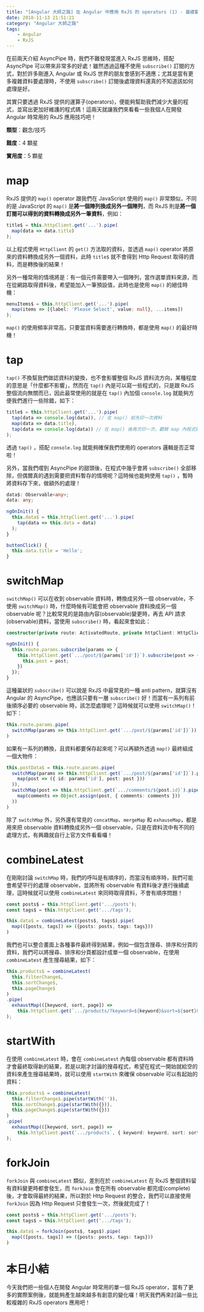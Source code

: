 ```yaml
---
title: "[Angular 大師之路] 在 Angular 中應用 RxJS 的 operators (1) - 基礎篇"
date: 2018-11-13 21:51:21
category: "Angular 大師之路"
tags:
	- Angular
	- RxJS
---
```


在前兩天介紹 AsyncPipe 時，我們不難發現當進入 RxJS 思維時，搭配 AsyncPipe 可以帶來非常多的好處！雖然透過這種不使用 `subscribe()` 訂閱的方式，對於許多剛進入 Angular 或 RxJS 世界的朋友會感到不適應；尤其是當有更多複雜資料要處理時，不使用 `subscribe()` 訂閱後處理資料還真的不知道該如何處理是好。

其實只要透過 RxJS 提供的運算子(operators)，便能夠幫助我們減少大量的程式，並寫出更加好維護的程式碼！這兩天就讓我們來看看一些我個人在開發 Angular 時常用的 RxJS 應用技巧吧！

<!-- more -->

**類型**：觀念/技巧

**難度**：4 顆星

**實用度**：5 顆星

# map 

RxJS 提供的 `map()` operator 跟我們在 JavaScript 使用的 `map()` 非常類似，不同的是 JavaScript 的 `map()` 是**將一個陣列換成另外一個陣列**，而 RxJS 則是**將一個訂閱可以得到的資料轉換成另外一筆資料**，例如：

```typescript
title$ = this.httpClient.get('...').pipe(
  map(data => data.title)
);
```

以上程式使用 `HttpClient` 的 `get()` 方法取的資料，並透過 `map()` operator 將原來的資料轉換成另外一個資料，此時 `title$` 就不會得到 Http Request 取得的資料，而是轉換後的結果！

另外一種常用的情境將是：有一個元件需要帶入一個陣列，當作選單資料來源，而在從網路取得資料後，希望能加入一筆預設值，此時也是使用 `map()` 的絕佳時機：

```typescript
menuItems$ = this.httpClient.get('...').pipe(
  map(items => [{label: 'Please Select', value: null}, ...items])
);
```

`map()` 的使用頻率非常高，只要當資料需要進行轉換時，都是使用 `map()` 的最好時機！

# tap

`tap()` 不換幫我們做認資料的變換，也不會影響整個 RxJS 資料流方向，某種程度的意思是「什麼都不影響」，然而在 `tap()` 內是可以寫一些程式的，只是跟 RxJS 整個流向無關而已，因此最常使用的就是在 `tap()` 內加個 `console.log` 就能夠方便我們進行一些除錯，如下：

```typescript
title$ = this.httpClient.get('...').pipe(
  tap(data => console.log(data)), // 在 map() 前先印一次資料
  map(data => data.title),
  tap(data => console.log(data)) // 在 map() 後再次印一次，觀察 map 內程式的結果
);
```

透過 `tap()` ，搭配 `console.log` 就能夠確保我們使用的 operators 邏輯是否正常啦！

另外，當我們嚐到 AsyncPipe 的甜頭後，在程式中幾乎會將 `subscribe()` 全部移除，但偶爾真的遇到需要把資料暫存的情境呢？這時候也能夠使用 `tap()` ，暫時將資料存下來，做額外的處理！

```typescript
data$: Observable<any>;
data: any;
  
ngOnInit() {
  this.data$ = this.httpClient.get('...').pipe(
    tap(data => this.data = data)
  );
}

buttonClick() {
  this.data.title = 'Hello';
}
```

# switchMap

`switchMap()` 可以在收到 observable 資料時，轉換成另外一個 observable，不使用 `switchMap()` 時，什麼時候有可能會把 observable 資料換成另一個 observable 呢？比較常見的是路由內容(observable)變更時，再去 API 請求(observable)資料，當使用 `subscribe()` 時，看起來會如此：

```typescript
constructor(private route: ActivatedRoute, private httpClient: HttpClient) { }

ngOnInit() {
  this.route.params.subscribe(params => {
    this.httpClient.get(`.../post/${params['id']}`).subscribe(post => {
      this.post = post;
    })
  });
}
```

這種巢狀的 `subscribe()` 可以說是 RxJS 中最常見的一種 anti pattern，就算沒有 Angular 的 AsyncPipe，也應該只要有一層 `subscribe()` 好！而當有一系列有前後順序必要的 observable 時，該怎麼處理呢？這時候就可以使用 `switchMap()`！如下：

```typescript
this.route.params.pipe(
  switchMap(params => this.httpClient.get(`.../post/${params['id']}`))
)
```

如果有一系列的轉換，且資料都要保存起來呢？可以再額外透過 `map()` 最終組成一個大物件：

```typescript
this.postData$ = this.route.params.pipe(
  switchMap(params => this.httpClient.get(`.../post/${params['id']}`).pipe(
    map(post => ({ id: params['id'], post: post }))
  )),
  switchMap(post => this.httpClient.get(`.../comments/${post.id}`).pipe(
    map(comments => Object.assign(post, { comments: comments }))
  ))
)
```

除了 `switchMap` 外，另外還有常見的 `concatMap`、`mergeMap` 和 `exhauseMap`，都是用來把 observable 資料轉換成另外一個 observable，只是在資料流中有不同的處理方式，有興趣就自行上官方文件看看囉！

# combineLatest

在剛剛討論 `switchMap` 時，我們的呼叫是有順序的，而當沒有順序時，我們可能會希望平行的處理 observable，並將所有 observable 有資料後才進行後續處理，這時候就可以使用 `combineLatest` 來同時取得資料，不會有順序問題！

```typescript
const posts$ = this.httpClient.get('.../posts');
const tags$ = this.httpClient.get('.../tags');

this.data$ = combineLatest(posts$, tags$).pipe(
  map(([posts, tags]) => ({posts: posts, tags: tags}))
)
```

我們也可以整合畫面上各種事件最終得到結果，例如一個包含搜尋、排序和分頁的資料，我們可以將搜尋、排序和分頁都設計成單一個 observable，在使用 `combineLatest` 產生搜尋結果，如下：

```typescript
this.products$ = combineLatest(
  this.filterChange$,
  this.sortChange$,
  this.pageChange$
)
.pipe(
  exhaustMap(([keyword, sort, page]) =>
    this.httpClient.get(`.../products/?keyword=${keyword}&sort=${sort}&page=${page}`))
);

```

# startWith

在使用 `combineLatest` 時，會在 `combineLatest` 內每個 observable 都有資料時才會最終取得新的結果，若是以剛才討論的搜尋程式，希望在程式一開始就給空的資料來產生搜尋結果時，就可以使用 `startWith` 來確保 observable 可以有起始的資料：

```typescript
this.products$ = combineLatest(
  this.filterChange$.pipe(startWith('')),
  this.sortChange$.pipe(startWith({})),
  this.pageChange$.pipe(startWith({}))
)
.pipe(
  exhaustMap(([keyword, sort, page]) =>
    this.httpClient.post(`.../products`, { keyword: keyword, sort: sort, page: page}))
);
```

# forkJoin

`forkJoin` 與 `combineLatest` 類似，差別在於 `combineLatest` 在 RxJS 整個資料留有資料變更時都會發生，而 `forkJoin` 會在所有 observable 都完成(complete)後，才會取得最終的結果，所以對於 Http Request 的整合，我們可以直接使用 `forkJoin` 因為 Http Request 只會發生一次，然後就完成了！

```typescript
const posts$ = this.httpClient.get('.../posts');
const tags$ = this.httpClient.get('.../tags');

this.data$ = forkJoin(posts$, tags$).pipe(
  map(([posts, tags]) => ({posts: posts, tags: tags}))
)
```

# 本日小結

今天我們把一些個人在開發 Angular 時常用的單一個 RxJS operator，當有了更多的實際案例後，就能夠產生越來越多有創意的變化囉！明天我們再來討論一些比較複雜的 RxJS operators 應用吧！